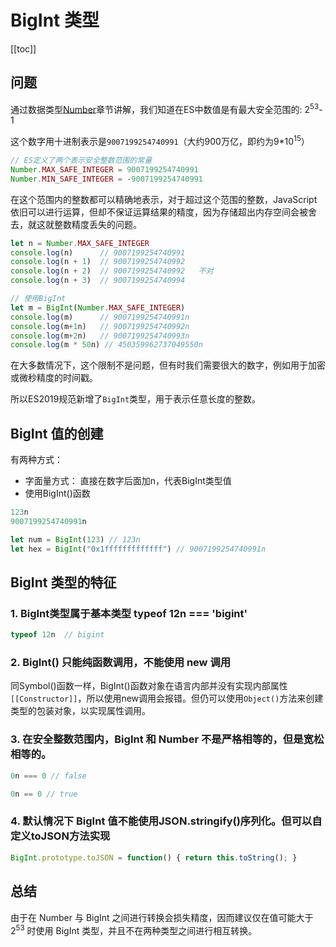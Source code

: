 # BigInt 类型

[[toc]]

## 问题

通过数据类型[Number](./type-2-number)章节讲解，我们知道在ES中数值是有最大安全范围的: 2<sup>53</sup>-1

这个数字用十进制表示是`9007199254740991`（大约900万亿，即约为9*10<sup>15</sup>）

```js
// ES定义了两个表示安全整数范围的常量
Number.MAX_SAFE_INTEGER = 9007199254740991
Number.MIN_SAFE_INTEGER = -9007199254740991
```
在这个范围内的整数都可以精确地表示，对于超过这个范围的整数，JavaScript 依旧可以进行运算，但却不保证运算结果的精度，因为存储超出内存空间会被舍去，就这就整数精度丢失的问题。

```js
let n = Number.MAX_SAFE_INTEGER
console.log(n)      // 9007199254740991
console.log(n + 1)  // 9007199254740992
console.log(n + 2)  // 9007199254740992   不对
console.log(n + 3)  // 9007199254740994

// 使用BigInt
let m = BigInt(Number.MAX_SAFE_INTEGER)
console.log(m)      // 9007199254740991n
console.log(m+1n)   // 9007199254740992n
console.log(m+2n)   // 9007199254740993n
console.log(m * 50n) // 450359962737049550n
```

在大多数情况下，这个限制不是问题，但有时我们需要很大的数字，例如用于加密或微秒精度的时间戳。

所以ES2019规范新增了`BigInt`类型，用于表示任意长度的整数。

## BigInt 值的创建

有两种方式：
- 字面量方式： 直接在数字后面加n，代表BigInt类型值
- 使用BigInt()函数

```js
123n
9007199254740991n

let num = BigInt(123) // 123n
let hex = BigInt("0x1fffffffffffff") // 9007199254740991n
```


## BigInt 类型的特征

### 1. BigInt类型属于基本类型 typeof 12n === 'bigint'
```js
typeof 12n  // bigint
```

### 2. BigInt() 只能纯函数调用，不能使用 new 调用

同Symbol()函数一样，BigInt()函数对象在语言内部并没有实现内部属性`[[Constructor]]`，所以使用new调用会报错。但仍可以使用`Object()`方法来创建类型的包装对象，以实现属性调用。

### 3. 在安全整数范围内，BigInt 和 Number 不是严格相等的，但是宽松相等的。
```js
0n === 0 // false

0n == 0 // true
```

### 4. 默认情况下 BigInt 值不能使用JSON.stringify()序列化。但可以自定义toJSON方法实现

```js
BigInt.prototype.toJSON = function() { return this.toString(); }
```

## 总结

由于在 Number 与 BigInt 之间进行转换会损失精度，因而建议仅在值可能大于 2<sup>53</sup> 时使用 BigInt 类型，并且不在两种类型之间进行相互转换。
